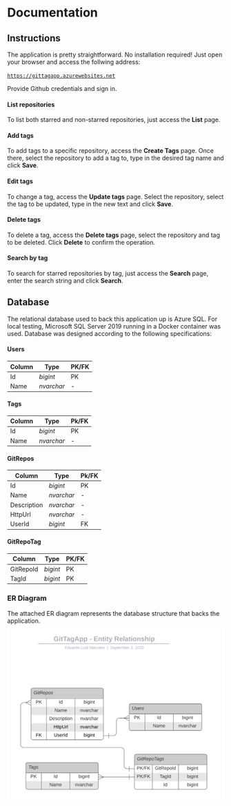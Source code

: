﻿# Documentation
## Instructions
The application is pretty straightforward. No installation required!
 Just open your browser and access the follwing address:
 
 [`https://gittagapp.azurewebsites.net`](https://gittagapp.azurewebsites.net)
 
 Provide Github credentials and sign in.
 
 #### List repositories
 To list both starred and non-starred repositories, just access the **List** page.
 
 #### Add tags
 To add tags to a specific repository, access the **Create Tags** page.
 Once there, select the repository to add a tag to, type in the desired tag name and click **Save**.
 
 #### Edit tags
 To change a tag, access the **Update tags** page. Select the repository, select the tag to be updated, type in the new text and click **Save**.
 
 #### Delete tags
 To delete a tag, access the **Delete tags** page, select the repository and tag to be deleted. Click **Delete** to confirm the operation.
 
 #### Search by tag
 To search for starred repositories by tag, just access the **Search** page, enter the search string and click **Search**.
 
 ## Database
 The relational database used to back this application up is Azure SQL. For local testing, Microsoft SQL Server 2019 running in a Docker container was used.
 Database was designed according to the following specifications:
 
 #### Users
 **Column** | **Type** | **PK/FK**
 ---------- | -------- | ---------
 Id | _bigint_ | PK
 Name | _nvarchar_ | -
 
 #### Tags
 **Column** | **Type** | **Pk/FK**
 ---------- | -------- | ---------
 Id | _bigint_ | PK
 Name | _nvarchar_ | -
 
 #### GitRepos
 **Column** | **Type** | **Pk/FK**
 ---------- | -------- | ---------
 Id | _bigint_ | PK
 Name | _nvarchar_ | -
 Description | _nvarchar_ | -
 HttpUrl | _nvarchar_ | -
 UserId | _bigint_ | FK
 
 #### GitRepoTag
 **Column** | **Type** | **PK/FK**
 ---------- | -------- | ---------
 GitRepoId | _bigint_ | PK
 TagId | _bigint_ | PK
 
 ### ER Diagram
 The attached ER diagram represents the database structure that backs the application.
 ![ER Diagram](../img/GitTagApp.svg)